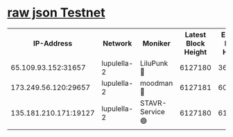 [raw json Testnet](https://rpc-check.jaclalt.stavr.tech/jaclalt/rpc-jaclalt-result.json)
=

<table><tr><th>IP-Address</th><th>Network</th><th>Moniker</th><th>Latest Block Height</th><th>Earliest Block Height</th><th>Catching Up</th><th>Tx Index</th><th>Voting Power</th><th>Scan Time</th></tr><tr><td>65.109.93.152:31657</td><td>lupulella-2</td><td>LiluPunk 🔴</td><td>6127180</td><td>3688866</td><td>False</td><td>on</td><td>685133</td><td>2024-01-10T05:10:29.268400722UTC</td></tr><tr><td>173.249.56.120:29657</td><td>lupulella-2</td><td>moodman 🔴</td><td>6127181</td><td>6027181</td><td>False</td><td>off</td><td>769094</td><td>2024-01-10T05:10:35.880206726UTC</td></tr><tr><td>135.181.210.171:19127</td><td>lupulella-2</td><td>STAVR-Service 🟢</td><td>6127180</td><td>6125701</td><td>False</td><td>on</td><td>0</td><td>2024-01-10T05:10:28.881717753UTC</td></tr></table>
